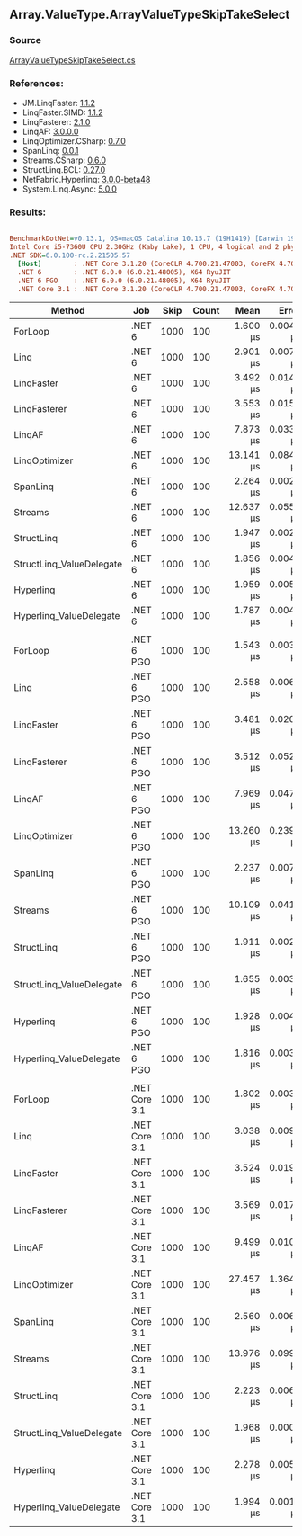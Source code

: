 ﻿## Array.ValueType.ArrayValueTypeSkipTakeSelect

### Source
[ArrayValueTypeSkipTakeSelect.cs](../LinqBenchmarks/Array/ValueType/ArrayValueTypeSkipTakeSelect.cs)

### References:
- JM.LinqFaster: [1.1.2](https://www.nuget.org/packages/JM.LinqFaster/1.1.2)
- LinqFaster.SIMD: [1.1.2](https://www.nuget.org/packages/LinqFaster.SIMD/1.0.3)
- LinqFasterer: [2.1.0](https://www.nuget.org/packages/LinqFasterer/2.1.0)
- LinqAF: [3.0.0.0](https://www.nuget.org/packages/LinqAF/3.0.0.0)
- LinqOptimizer.CSharp: [0.7.0](https://www.nuget.org/packages/LinqOptimizer.CSharp/0.7.0)
- SpanLinq: [0.0.1](https://www.nuget.org/packages/SpanLinq/0.0.1)
- Streams.CSharp: [0.6.0](https://www.nuget.org/packages/Streams.CSharp/0.6.0)
- StructLinq.BCL: [0.27.0](https://www.nuget.org/packages/StructLinq/0.27.0)
- NetFabric.Hyperlinq: [3.0.0-beta48](https://www.nuget.org/packages/NetFabric.Hyperlinq/3.0.0-beta48)
- System.Linq.Async: [5.0.0](https://www.nuget.org/packages/System.Linq.Async/5.0.0)

### Results:
``` ini

BenchmarkDotNet=v0.13.1, OS=macOS Catalina 10.15.7 (19H1419) [Darwin 19.6.0]
Intel Core i5-7360U CPU 2.30GHz (Kaby Lake), 1 CPU, 4 logical and 2 physical cores
.NET SDK=6.0.100-rc.2.21505.57
  [Host]        : .NET Core 3.1.20 (CoreCLR 4.700.21.47003, CoreFX 4.700.21.47101), X64 RyuJIT
  .NET 6        : .NET 6.0.0 (6.0.21.48005), X64 RyuJIT
  .NET 6 PGO    : .NET 6.0.0 (6.0.21.48005), X64 RyuJIT
  .NET Core 3.1 : .NET Core 3.1.20 (CoreCLR 4.700.21.47003, CoreFX 4.700.21.47101), X64 RyuJIT


```
|                   Method |           Job | Skip | Count |      Mean |     Error |    StdDev |    Median |         Ratio | RatioSD |   Gen 0 |   Gen 1 | Allocated |
|------------------------- |-------------- |----- |------ |----------:|----------:|----------:|----------:|--------------:|--------:|--------:|--------:|----------:|
|                  ForLoop |        .NET 6 | 1000 |   100 |  1.600 μs | 0.0044 μs | 0.0039 μs |  1.599 μs |      baseline |         |       - |       - |         - |
|                     Linq |        .NET 6 | 1000 |   100 |  2.901 μs | 0.0071 μs | 0.0066 μs |  2.898 μs |  1.81x slower |   0.01x |  0.1526 |       - |     320 B |
|               LinqFaster |        .NET 6 | 1000 |   100 |  3.492 μs | 0.0147 μs | 0.0138 μs |  3.489 μs |  2.18x slower |   0.00x |  9.2010 |       - |  19,272 B |
|             LinqFasterer |        .NET 6 | 1000 |   100 |  3.553 μs | 0.0151 μs | 0.0142 μs |  3.556 μs |  2.22x slower |   0.01x |  6.1531 |       - |  12,880 B |
|                   LinqAF |        .NET 6 | 1000 |   100 |  7.873 μs | 0.0330 μs | 0.0275 μs |  7.869 μs |  4.92x slower |   0.02x |       - |       - |         - |
|            LinqOptimizer |        .NET 6 | 1000 |   100 | 13.141 μs | 0.0844 μs | 0.0790 μs | 13.109 μs |  8.22x slower |   0.06x | 50.0031 | 16.6626 | 137,767 B |
|                 SpanLinq |        .NET 6 | 1000 |   100 |  2.264 μs | 0.0027 μs | 0.0021 μs |  2.264 μs |  1.41x slower |   0.00x |       - |       - |         - |
|                  Streams |        .NET 6 | 1000 |   100 | 12.637 μs | 0.0559 μs | 0.0523 μs | 12.609 μs |  7.89x slower |   0.03x |  0.5493 |       - |   1,152 B |
|               StructLinq |        .NET 6 | 1000 |   100 |  1.947 μs | 0.0025 μs | 0.0019 μs |  1.946 μs |  1.22x slower |   0.00x |  0.0458 |       - |      96 B |
| StructLinq_ValueDelegate |        .NET 6 | 1000 |   100 |  1.856 μs | 0.0042 μs | 0.0035 μs |  1.855 μs |  1.16x slower |   0.00x |       - |       - |         - |
|                Hyperlinq |        .NET 6 | 1000 |   100 |  1.959 μs | 0.0059 μs | 0.0053 μs |  1.958 μs |  1.22x slower |   0.00x |       - |       - |         - |
|  Hyperlinq_ValueDelegate |        .NET 6 | 1000 |   100 |  1.787 μs | 0.0047 μs | 0.0044 μs |  1.787 μs |  1.12x slower |   0.00x |       - |       - |         - |
|                          |               |      |       |           |           |           |           |               |         |         |         |           |
|                  ForLoop |    .NET 6 PGO | 1000 |   100 |  1.543 μs | 0.0039 μs | 0.0035 μs |  1.543 μs |      baseline |         |       - |       - |         - |
|                     Linq |    .NET 6 PGO | 1000 |   100 |  2.558 μs | 0.0061 μs | 0.0057 μs |  2.557 μs |  1.66x slower |   0.00x |  0.1526 |       - |     320 B |
|               LinqFaster |    .NET 6 PGO | 1000 |   100 |  3.481 μs | 0.0206 μs | 0.0193 μs |  3.475 μs |  2.26x slower |   0.01x |  9.2010 |       - |  19,272 B |
|             LinqFasterer |    .NET 6 PGO | 1000 |   100 |  3.512 μs | 0.0524 μs | 0.0464 μs |  3.494 μs |  2.28x slower |   0.03x |  6.1531 |       - |  12,880 B |
|                   LinqAF |    .NET 6 PGO | 1000 |   100 |  7.969 μs | 0.0479 μs | 0.0425 μs |  7.962 μs |  5.16x slower |   0.03x |       - |       - |         - |
|            LinqOptimizer |    .NET 6 PGO | 1000 |   100 | 13.260 μs | 0.2393 μs | 0.3112 μs | 13.193 μs |  8.64x slower |   0.23x | 50.0031 | 16.6626 | 137,767 B |
|                 SpanLinq |    .NET 6 PGO | 1000 |   100 |  2.237 μs | 0.0076 μs | 0.0068 μs |  2.234 μs |  1.45x slower |   0.01x |       - |       - |         - |
|                  Streams |    .NET 6 PGO | 1000 |   100 | 10.109 μs | 0.0410 μs | 0.0363 μs | 10.095 μs |  6.55x slower |   0.03x |  0.5493 |       - |   1,152 B |
|               StructLinq |    .NET 6 PGO | 1000 |   100 |  1.911 μs | 0.0026 μs | 0.0021 μs |  1.911 μs |  1.24x slower |   0.00x |  0.0458 |       - |      96 B |
| StructLinq_ValueDelegate |    .NET 6 PGO | 1000 |   100 |  1.655 μs | 0.0030 μs | 0.0025 μs |  1.654 μs |  1.07x slower |   0.00x |       - |       - |         - |
|                Hyperlinq |    .NET 6 PGO | 1000 |   100 |  1.928 μs | 0.0043 μs | 0.0036 μs |  1.926 μs |  1.25x slower |   0.00x |       - |       - |         - |
|  Hyperlinq_ValueDelegate |    .NET 6 PGO | 1000 |   100 |  1.816 μs | 0.0034 μs | 0.0032 μs |  1.815 μs |  1.18x slower |   0.00x |       - |       - |         - |
|                          |               |      |       |           |           |           |           |               |         |         |         |           |
|                  ForLoop | .NET Core 3.1 | 1000 |   100 |  1.802 μs | 0.0033 μs | 0.0028 μs |  1.801 μs |      baseline |         |       - |       - |         - |
|                     Linq | .NET Core 3.1 | 1000 |   100 |  3.038 μs | 0.0094 μs | 0.0083 μs |  3.038 μs |  1.69x slower |   0.00x |  0.1526 |       - |     320 B |
|               LinqFaster | .NET Core 3.1 | 1000 |   100 |  3.524 μs | 0.0199 μs | 0.0176 μs |  3.515 μs |  1.96x slower |   0.01x |  9.2010 |       - |  19,272 B |
|             LinqFasterer | .NET Core 3.1 | 1000 |   100 |  3.569 μs | 0.0173 μs | 0.0162 μs |  3.567 μs |  1.98x slower |   0.01x |  6.1531 |       - |  12,880 B |
|                   LinqAF | .NET Core 3.1 | 1000 |   100 |  9.499 μs | 0.0103 μs | 0.0081 μs |  9.499 μs |  5.27x slower |   0.01x |       - |       - |         - |
|            LinqOptimizer | .NET Core 3.1 | 1000 |   100 | 27.457 μs | 1.3645 μs | 3.7123 μs | 28.755 μs | 13.77x slower |   3.12x | 49.9878 | 16.6626 | 137,799 B |
|                 SpanLinq | .NET Core 3.1 | 1000 |   100 |  2.560 μs | 0.0060 μs | 0.0056 μs |  2.558 μs |  1.42x slower |   0.00x |       - |       - |         - |
|                  Streams | .NET Core 3.1 | 1000 |   100 | 13.976 μs | 0.0995 μs | 0.0831 μs | 13.964 μs |  7.76x slower |   0.04x |  0.5493 |       - |   1,152 B |
|               StructLinq | .NET Core 3.1 | 1000 |   100 |  2.223 μs | 0.0063 μs | 0.0056 μs |  2.220 μs |  1.23x slower |   0.00x |  0.0458 |       - |      96 B |
| StructLinq_ValueDelegate | .NET Core 3.1 | 1000 |   100 |  1.968 μs | 0.0004 μs | 0.0004 μs |  1.968 μs |  1.09x slower |   0.00x |       - |       - |         - |
|                Hyperlinq | .NET Core 3.1 | 1000 |   100 |  2.278 μs | 0.0052 μs | 0.0046 μs |  2.278 μs |  1.26x slower |   0.00x |       - |       - |         - |
|  Hyperlinq_ValueDelegate | .NET Core 3.1 | 1000 |   100 |  1.994 μs | 0.0013 μs | 0.0010 μs |  1.994 μs |  1.11x slower |   0.00x |       - |       - |         - |
